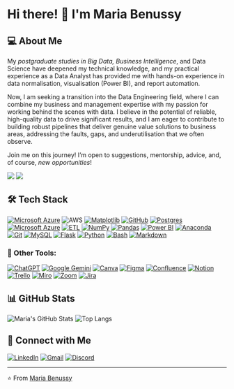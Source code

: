 # Hi there! 👋 I'm Maria Benussy  

## 💻 About Me

My *postgraduate studies in Big Data, Business Intelligence*, and Data Science have deepened my technical knowledge, and my practical experience as a Data Analyst has provided me with hands-on experience in data normalisation, visualisation (Power BI), and report automation.

Now, I am seeking a transition into the Data Engineering field, where I can combine my business and management expertise with my passion for working behind the scenes with data. I believe in the potential of reliable, high-quality data to drive significant results, and I am eager to contribute to building robust pipelines that deliver genuine value solutions to business areas, addressing the faults, gaps, and underutilisation that we often observe.

Join me on this journey! I’m open to suggestions, mentorship, advice, and, of course, *new opportunities*!

![](https://komarev.com/ghpvc/?username=MBON-py&label=PROFILE+VIEWS)
[![](https://img.shields.io/github/followers/MBON-py?color=27da6b&logo=Handshake)](https://github.com/MBON-py?tab=followers)

## 🛠 Tech Stack

[![Microsoft Azure](https://custom-icon-badges.demolab.com/badge/Microsoft%20Azure-0089D6?logo=msazure&logoColor=white)](#)
![AWS](https://img.shields.io/badge/AWS-000.svg?style=for-the-badge&logo=amazon-aws&logoColor=white)
[![Matplotlib](https://custom-icon-badges.demolab.com/badge/Matplotlib-71D291?logo=matplotlib&logoColor=fff)](#)
[![GitHub](https://img.shields.io/badge/GitHub-100000?style=for-the-badge&logo=github&logoColor=white)](https://github.com/SEUUSERNAME)
[![Postgres](https://img.shields.io/badge/Postgres-%23316192.svg?logo=postgresql&logoColor=white)](#)
[![Microsoft Azure](https://custom-icon-badges.demolab.com/badge/Microsoft%20Azure-0089D6?logo=msazure&logoColor=white)](#)
[![ETL](https://custom-icon-badges.demolab.com/badge/ETL-9370DB?logo=etl-logo&logoColor=fff)](#)
[![NumPy](https://img.shields.io/badge/NumPy-4DABCF?logo=numpy&logoColor=fff)](#)
[![Pandas](https://img.shields.io/badge/Pandas-150458?logo=pandas&logoColor=fff)](#)
[![Power BI](https://custom-icon-badges.demolab.com/badge/Power%20BI-F1C912?logo=power-bi&logoColor=fff)](#)
[![Anaconda](https://img.shields.io/badge/Anaconda-44A833?logo=anaconda&logoColor=fff)](#)
[![Git](https://img.shields.io/badge/Git-F05032?logo=git&logoColor=fff)](#)
[![MySQL](https://img.shields.io/badge/MySQL-4479A1?logo=mysql&logoColor=fff)](#)
[![Flask](https://img.shields.io/badge/Flask-000?logo=flask&logoColor=fff)](#)
[![Python](https://img.shields.io/badge/Python-3776AB?logo=python&logoColor=fff)](#)
[![Bash](https://img.shields.io/badge/Bash-4EAA25?logo=gnubash&logoColor=fff)](#)
[![Markdown](https://img.shields.io/badge/Markdown-%23000000.svg?logo=markdown&logoColor=white)](#)

### 🤖 Other Tools:
[![ChatGPT](https://img.shields.io/badge/ChatGPT-74aa9c?logo=openai&logoColor=white)](#)
[![Google Gemini](https://img.shields.io/badge/Google%20Gemini-886FBF?logo=googlegemini&logoColor=fff)](#)
[![Canva](https://img.shields.io/badge/Canva-%2300C4CC.svg?&logo=Canva&logoColor=white)](#)
[![Figma](https://img.shields.io/badge/Figma-F24E1E?logo=figma&logoColor=white)](#)
[![Confluence](https://img.shields.io/badge/Confluence-172B4D?logo=confluence&logoColor=fff)](#)
[![Notion](https://img.shields.io/badge/Notion-000?logo=notion&logoColor=fff)](#)
[![Trello](https://img.shields.io/badge/Trello-0052CC?logo=trello&logoColor=fff)](#)
[![Miro](https://img.shields.io/badge/Miro-050038?logo=miro&logoColor=fff)](#)
[![Zoom](https://img.shields.io/badge/Zoom-2D8CFF?logo=zoom&logoColor=white)](#)
[![Jira](https://img.shields.io/badge/Jira-0052CC?logo=jira&logoColor=fff)](#)

## 📊 GitHub Stats  
![Maria's GitHub Stats](https://github-readme-stats.vercel.app/api?username=MBON-py&show_icons=true&theme=radical)
![Top Langs](https://github-readme-stats.vercel.app/api/top-langs/?username=MBON-py&theme=tokyonight&layout=compact&langs_count=8)

## 📌 Connect with Me  
[![LinkedIn](https://custom-icon-badges.demolab.com/badge/LinkedIn-0A66C2?logo=linkedin-white&logoColor=fff)](https://www.linkedin.com/in/mariabenussy/)
[![Gmail](https://img.shields.io/badge/Gmail-D14836?logo=gmail&logoColor=white)](mariabenussy@googlemail.com)
[![Discord](https://img.shields.io/badge/Discord-%235865F2.svg?&logo=discord&logoColor=white)](https://discord.gg/CtD5S7sDwx)

---
⭐️ From [Maria Benussy]([https://github.com/seu-username](https://github.com/MBON-py))
